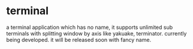 terminal
========

a terminal application which has no name, it supports unlimited sub terminals with splitting window by axis like yakuake, terminator. currently being developed.  it will be released soon with fancy name.

